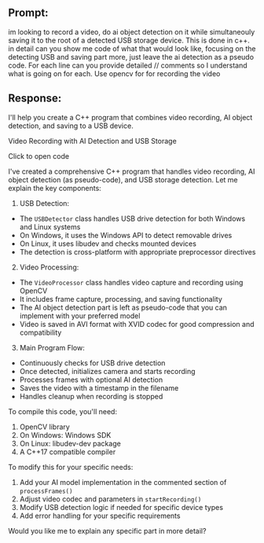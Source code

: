 ## Prompt:
im looking to record a video, do ai object detection on it while simultaneouly saving it to the root of a detected USB storage device. This is done in c++. in detail can you show me code of what that would look like, focusing on the detecting USB and saving part more, just leave the ai detection as a pseudo code. For each line can you provide detailed // comments so I understand what is going on for each. Use opencv for for recording the video

## Response:
I'll help you create a C++ program that combines video recording, AI object detection, and saving to a USB device.

Video Recording with AI Detection and USB Storage

Click to open code

I've created a comprehensive C++ program that handles video recording, AI object detection (as pseudo-code), and USB storage detection. Let me explain the key components:

1.  USB Detection:

*   The `USBDetector` class handles USB drive detection for both Windows and Linux systems
*   On Windows, it uses the Windows API to detect removable drives
*   On Linux, it uses libudev and checks mounted devices
*   The detection is cross-platform with appropriate preprocessor directives

2.  Video Processing:

*   The `VideoProcessor` class handles video capture and recording using OpenCV
*   It includes frame capture, processing, and saving functionality
*   The AI object detection part is left as pseudo-code that you can implement with your preferred model
*   Video is saved in AVI format with XVID codec for good compression and compatibility

3.  Main Program Flow:

*   Continuously checks for USB drive detection
*   Once detected, initializes camera and starts recording
*   Processes frames with optional AI detection
*   Saves the video with a timestamp in the filename
*   Handles cleanup when recording is stopped

To compile this code, you'll need:

1.  OpenCV library
2.  On Windows: Windows SDK
3.  On Linux: libudev-dev package
4.  A C++17 compatible compiler

To modify this for your specific needs:

1.  Add your AI model implementation in the commented section of `processFrames()`
2.  Adjust video codec and parameters in `startRecording()`
3.  Modify USB detection logic if needed for specific device types
4.  Add error handling for your specific requirements

Would you like me to explain any specific part in more detail?

